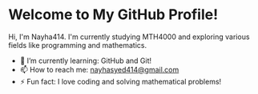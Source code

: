 # Welcome to My GitHub Profile!

Hi, I'm Nayha414. I'm currently studying MTH4000 and exploring various fields like programming and mathematics.

- 🌱 I’m currently learning: GitHub and Git!
- 📫 How to reach me: nayhasyed414@gmail.com
- ⚡ Fun fact: I love coding and solving mathematical problems!

<!--
**Nayha414/Nayha414** is a ✨ _special_ ✨ repository because its `README.md` (this file) appears on your GitHub profile.

Here are some ideas to get you started:

- 🔭 I’m currently working on ...
- 🌱 I’m currently learning ...
- 👯 I’m looking to collaborate on ...
- 🤔 I’m looking for help with ...
- 💬 Ask me about ...
- 📫 How to reach me: ...
- 😄 Pronouns: ...
- ⚡ Fun fact: ...
-->
